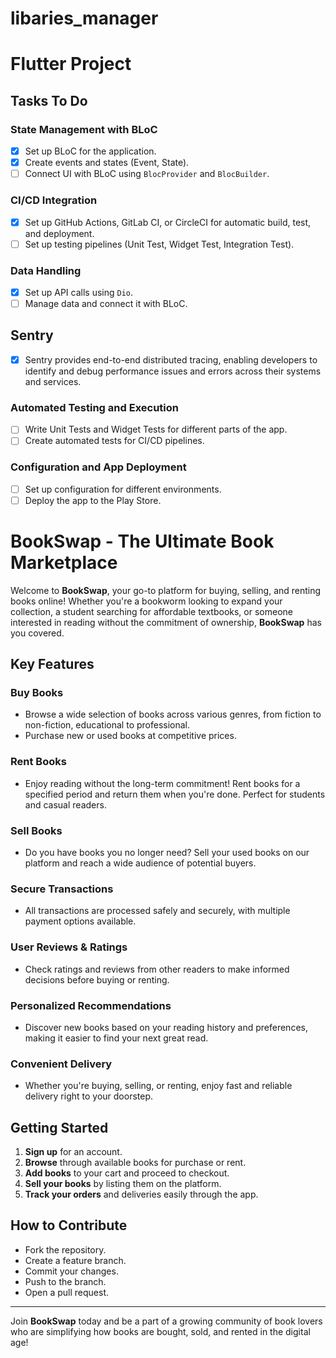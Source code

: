 # libaries_manager

# Flutter Project

## Tasks To Do

### State Management with BLoC
- [x] Set up BLoC for the application.
- [x] Create events and states (Event, State).
- [ ] Connect UI with BLoC using `BlocProvider` and `BlocBuilder`.

### CI/CD Integration
- [x] Set up GitHub Actions, GitLab CI, or CircleCI for automatic build, test, and deployment.
- [ ] Set up testing pipelines (Unit Test, Widget Test, Integration Test).

### Data Handling
- [x] Set up API calls using `Dio`.
- [ ] Manage data and connect it with BLoC.

## Sentry
- [x] Sentry provides end-to-end distributed tracing, enabling developers to identify and debug performance issues and errors across their systems and services.

### Automated Testing and Execution
- [ ] Write Unit Tests and Widget Tests for different parts of the app.
- [ ] Create automated tests for CI/CD pipelines.

### Configuration and App Deployment
- [ ] Set up configuration for different environments.
- [ ] Deploy the app to the Play Store.

# BookSwap - The Ultimate Book Marketplace

Welcome to **BookSwap**, your go-to platform for buying, selling, and renting books online! Whether you're a bookworm looking to expand your collection, a student searching for affordable textbooks, or someone interested in reading without the commitment of ownership, **BookSwap** has you covered.

## Key Features

### Buy Books
- Browse a wide selection of books across various genres, from fiction to non-fiction, educational to professional.
- Purchase new or used books at competitive prices.

### Rent Books
- Enjoy reading without the long-term commitment! Rent books for a specified period and return them when you're done. Perfect for students and casual readers.

### Sell Books
- Do you have books you no longer need? Sell your used books on our platform and reach a wide audience of potential buyers.

### Secure Transactions
- All transactions are processed safely and securely, with multiple payment options available.

### User Reviews & Ratings
- Check ratings and reviews from other readers to make informed decisions before buying or renting.

### Personalized Recommendations
- Discover new books based on your reading history and preferences, making it easier to find your next great read.

### Convenient Delivery
- Whether you're buying, selling, or renting, enjoy fast and reliable delivery right to your doorstep.

## Getting Started

1. **Sign up** for an account.
2. **Browse** through available books for purchase or rent.
3. **Add books** to your cart and proceed to checkout.
4. **Sell your books** by listing them on the platform.
5. **Track your orders** and deliveries easily through the app.

## How to Contribute
- Fork the repository.
- Create a feature branch.
- Commit your changes.
- Push to the branch.
- Open a pull request.


---

Join **BookSwap** today and be a part of a growing community of book lovers who are simplifying how books are bought, sold, and rented in the digital age!
